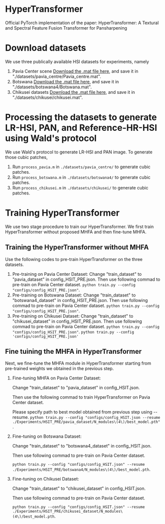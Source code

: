 # HyperTransformer
Official PyTorch implementation of the paper: HyperTransformer: A Textural and Spectral Feature Fusion Transformer for Pansharpening

# Download datasets

We use three publically available HSI datasets for experiments, namely

1) Pavia Center scene [Download the .mat file here](http://www.ehu.eus/ccwintco/index.php/Hyperspectral_Remote_Sensing_Scenes), and save it in "./datasets/pavia_centre/Pavia_centre.mat".
2) Botswana [Download the .mat file here](http://www.ehu.eus/ccwintco/index.php/Hyperspectral_Remote_Sensing_Scenes), and save it in "./datasets/botswana4/Botswana.mat".
3) Chikusei datasets [Download the .mat file here](https://naotoyokoya.com/Download.html), and save it in "./datasets/chikusei/chikusei.mat".


 # Processing the datasets to generate LR-HSI, PAN, and Reference-HR-HSI using Wald's protocol
 We use Wald's protocol to generate LR-HSI and PAN image. To generate those cubic patches,
  1) Run `process_pavia.m` in `./datasets/pavia_centre/` to generate cubic patches. 
  2) Run `process_botswana.m` in `./datasets/botswana4/` to generate cubic patches.
  3) Run `process_chikusei.m` in `./datasets/chikusei/` to generate cubic patches.
 
# Training HyperTransformer 
We use two stage procedure to train our HyperTransformer. We first train HyperTransformer without proposed MHFA and then fine-tune MHFA.

## Training the HyperTransformer without MHFA
Use the following codes to pre-train HyperTransformer on the three datasets.
 1) Pre-training on Pavia Center Dataset: Change "train_dataset" to "pavia_dataset" in config_HSIT_PRE.json. Then use following commad to pre-train on Pavia Center dataset. `python train.py --config "configs/config_HSIT_PRE.json"`.
 2) Pre-training on Botswana Dataset: Change "train_dataset" to "botswana4_dataset" in config_HSIT_PRE.json. Then use following commad to pre-train on Pavia Center dataset. `python train.py --config "configs/config_HSIT_PRE.json"`.
 3) Pre-training on Chikusei Dataset: Change "train_dataset" to "chikusei_dataset" in config_HSIT_PRE.json. Then use following commad to pre-train on Pavia Center dataset. `python train.py --config "configs/config_HSIT_PRE.json"`.
`python train.py --config 'configs/config_HSIT_PRE.json'`

## Fine tuining the MHFA in HyperTransformer
Next, we fine-tune the MHFA module in HyperTransformer starting from pre-trained weights we obtained in the previous step.
 1) Fine-tuning MHFA on Pavia Center Dataset: 

    Change "train_dataset" to "pavia_dataset" in config_HSIT.json. 
    
    Then use the following commad to train HyperTransformer on Pavia Center dataset. 
    
    Please specify path to best model obtained from previous step using --resume.
    `python train.py --config "configs/config_HSIT.json --resume ./Experiments/HSIT_PRE/pavia_dataset/N_modules\(4\)/best_model.pth" `.
   
 3) Fine-tuning on Botswana Dataset: 

    Change "train_dataset" to "botswana4_dataset" in config_HSIT.json. 
    
    Then use following commad to pre-train on Pavia Center dataset. 
    
    `python train.py --config "configs/config_HSIT.json" --resume ./Experiments/HSIT_PRE/botswana4/N_modules\(4\)/best_model.pth`.

 5) Fine-tuning on Chikusei Dataset: 

    Change "train_dataset" to "chikusei_dataset" in config_HSIT.json.
    
    Then use following commad to pre-train on Pavia Center dataset. 
    
    `python train.py --config "configs/config_HSIT.json" --resume ./Experiments/HSIT_PRE/chikusei_dataset/N_modules\(4\)/best_model.pth`.



